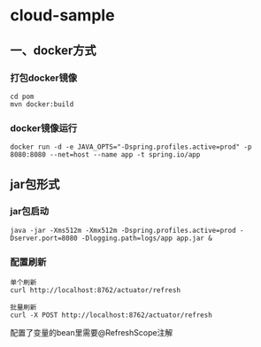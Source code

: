 # cloud-sample

## 一、docker方式
### 打包docker镜像
```
cd pom
mvn docker:build
```
### docker镜像运行
```
docker run -d -e JAVA_OPTS="-Dspring.profiles.active=prod" -p 8080:8080 --net=host --name app -t spring.io/app
```

## jar包形式
### jar包启动
```
java -jar -Xms512m -Xmx512m -Dspring.profiles.active=prod -Dserver.port=8080 -Dlogging.path=logs/app app.jar &
```

### 配置刷新
```
单个刷新
curl http://localhost:8762/actuator/refresh

批量刷新
curl -X POST http://localhost:8762/actuator/refresh
```
配置了变量的bean里需要@RefreshScope注解
